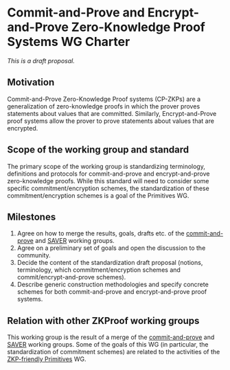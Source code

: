 # Commit-and-Prove and Encrypt-and-Prove Zero-Knowledge Proof Systems WG Charter
*This is a draft proposal.*

## Motivation
Commit-and-Prove Zero-Knowledge Proof systems (CP-ZKPs) are a generalization of zero-knowledge proofs in which the prover proves statements about values that are committed. Similarly, Encrypt-and-Prove proof systems allow the prover to prove statements about values that are encrypted. 

## Scope of the working group and standard
The primary scope of the working group is standardizing terminology, definitions and protocols for commit-and-prove and encrypt-and-prove zero-knowledge proofs. While this standard will need to consider some specific commitment/encryption schemes, the standardization of these commitment/encryption schemes is a goal of the Primitives WG.

## Milestones
1. Agree on how to merge the results, goals, drafts etc. of the [commit-and-prove](https://community.zkproof.org/g/WG_COMMIT_PROVE) and [SAVER](https://community.zkproof.org/g/WG_SAVER) working groups.
2. Agree on a preliminary set of goals and open the discussion to the community.
3. Decide the content of the standardization draft proposal (notions, terminology, which commitment/encryption schemes and commit/encrypt-and-prove schemes).
2. Describe generic construction methodologies and specify concrete schemes for both commit-and-prove and encrypt-and-prove proof systems.

## Relation with other ZKProof working groups
This working group is the result of a merge of the [commit-and-prove](https://community.zkproof.org/g/WG_COMMIT_PROVE) and [SAVER](https://community.zkproof.org/g/WG_SAVER) working groups.
Some of the goals of this WG (in particular, the standardization of commitment schemes) are related to the activities of the [ZKP-friendly Primitives](https://community.zkproof.org/g/WG_PRIMITIVES) WG.
